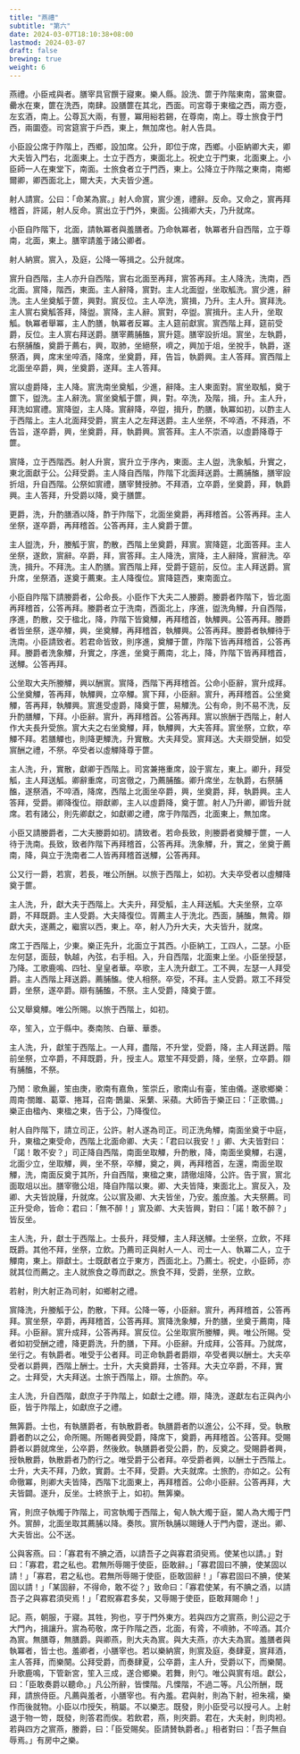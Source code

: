 ```yaml
---
title: "燕禮"
subtitle: "第六"
date: 2024-03-07T18:10:38+08:00
lastmod: 2024-03-07
draft: false
brewing: true
weight: 6
---
```


燕禮。小臣戒與者。膳宰具官饌于寢東。樂人縣。設洗、篚于阼階東南，當東霤。罍水在東，篚在洗西，南肆。設膳篚在其北，西面。司宮尊于東楹之西，兩方壺，左玄酒，南上。公尊瓦大兩，有豐，冪用綌若錫，在尊南，南上。尊士旅食于門西，兩圜壺。司宮筵賔于戶西，東上，無加席也。射人告具。

小臣設公席于阼階上，西鄉，設加席。公升，即位于席，西鄉。小臣納卿大夫，卿大夫皆入門右，北面東上。士立于西方，東面北上。祝史立于門東，北面東上。小臣師一人在東堂下，南面。士旅食者立于門西，東上。公降立于阼階之東南，南鄉爾卿，卿西面北上，爾大夫，大夫皆少進。

射人請賔。公曰：「命某為賔。」射人命賔，賔少進，禮辭。反命。又命之，賔再拜稽首，許諾，射人反命。賔出立于門外，東面。公揖卿大夫，乃升就席。

小臣自阼階下，北面，請執冪者與羞膳者。乃命執冪者，執冪者升自西階，立于尊南，北面，東上。膳宰請羞于諸公卿者。

射人納賔。賔入，及庭，公降一等揖之。公升就席。

賔升自西階，主人亦升自西階，賔右北面至再拜，賔答再拜。主人降洗，洗南，西北面。賔降，階西，東面。主人辭降，賔對。主人北面盥，坐取觚洗。賔少進，辭洗。主人坐奠觚于篚，興對。賔反位。主人卒洗，賔揖，乃升。主人升。賔拜洗。主人賔右奠觚答拜，降盥。賔降，主人辭。賔對，卒盥。賔揖升。主人升，坐取觚。執冪者舉冪，主人酌膳，執冪者反冪。主人筵前獻賔。賔西階上拜，筵前受爵，反位。主人賔右拜送爵。膳宰薦脯醢，賔升筵。膳宰設折俎。賔坐，左執爵，右祭脯醢，奠爵于薦右，興，取肺，坐絕祭，嚌之，興加于俎，坐挩手，執爵，遂祭酒，興，席末坐啐酒，降席，坐奠爵，拜，告旨，執爵興。主人答拜。賔西階上北面坐卒爵，興，坐奠爵，遂拜。主人答拜。

賔以虛爵降，主人降。賔洗南坐奠觚，少進，辭降。主人東面對。賔坐取觚，奠于篚下，盥洗。主人辭洗。賔坐奠觚于篚，興，對。卒洗，及階，揖，升。主人升，拜洗如賔禮。賔降盥，主人降。賔辭降，卒盥，揖升，酌膳，執冪如初，以酢主人于西階上。主人北面拜受爵，賔主人之左拜送爵。主人坐祭，不啐酒，不拜酒，不告旨，遂卒爵，興，坐奠爵，拜，執爵興。賔答拜。主人不崇酒，以虛爵降尊于篚。

賔降，立于西階西。射人升賔，賔升立于序內，東面。主人盥，洗象觚，升實之，東北面獻于公。公拜受爵。主人降自西階，阼階下北面拜送爵。士薦脯醢，膳宰設折俎，升自西階。公祭如賔禮，膳宰賛授肺。不拜酒，立卒爵，坐奠爵，拜，執爵興。主人答拜，升受爵以降，奠于膳篚。

更爵，洗，升酌膳酒以降，酢于阼階下，北面坐奠爵，再拜稽首。公答再拜。主人坐祭，遂卒爵，再拜稽首。公答再拜，主人奠爵于篚。

主人盥洗，升，媵觚于賔，酌散，西階上坐奠爵，拜賔。賔降筵，北面答拜。主人坐祭，遂飲，賔辭。卒爵，拜，賔答拜。主人降洗，賔降，主人辭降，賔辭洗。卒洗，揖升。不拜洗。主人酌膳。賔西階上拜，受爵于筵前，反位。主人拜送爵。賔升席，坐祭酒，遂奠于薦東。主人降復位。賔降筵西，東南面立。

小臣自阼階下請媵爵者，公命長。小臣作下大夫二人媵爵。媵爵者阼階下，皆北面再拜稽首，公答再拜。媵爵者立于洗南，西面北上，序進，盥洗角觶，升自西階，序進，酌散，交于楹北，降，阼階下皆奠觶，再拜稽首，執觶興。公答再拜。媵爵者皆坐祭，遂卒觶，興，坐奠觶，再拜稽首，執觶興。公答再拜。媵爵者執觶待于洗南。小臣請致者。若君命皆致，則序進，奠觶于篚，阼階下皆再拜稽首，公答再拜。媵爵者洗象觶，升實之，序進，坐奠于薦南，北上，降，阼階下皆再拜稽首，送觶。公答再拜。

公坐取大夫所媵觶，興以酬賔。賔降，西階下再拜稽首。公命小臣辭，賔升成拜。公坐奠觶，答再拜，執觶興，立卒觶。賔下拜，小臣辭。賔升，再拜稽首。公坐奠觶，答再拜，執觶興。賔進受虛爵，降奠于篚，易觶洗。公有命，則不易不洗，反升酌膳觶，下拜。小臣辭。賔升，再拜稽首。公答再拜。賔以旅酬于西階上，射人作大夫長升受旅。賔大夫之右坐奠觶，拜，執觶興，大夫答拜。賔坐祭，立飲，卒觶不拜。若膳觶也，則降更觶洗，升實散。大夫拜受。賔拜送。大夫辯受酬，如受賔酬之禮，不祭。卒受者以虛觶降尊于篚。

主人洗，升，實散，獻卿于西階上。司宮兼捲重席，設于賔左，東上。卿升，拜受觚，主人拜送觚。卿辭重席，司宮徹之，乃薦脯醢。卿升席坐，左執爵，右祭脯醢，遂祭酒，不啐酒，降席，西階上北面坐卒爵，興，坐奠爵，拜，執爵興。主人答拜，受爵。卿降復位。辯獻卿，主人以虛爵降，奠于篚。射人乃升卿，卿皆升就席。若有諸公，則先卿獻之，如獻卿之禮，席于阼階西，北面東上，無加席。

小臣又請媵爵者，二大夫媵爵如初。請致者。若命長致，則媵爵者奠觶于篚，一人待于洗南。長致，致者阼階下再拜稽首，公答再拜。洗象觶，升，實之，坐奠于薦南，降，與立于洗南者二人皆再拜稽首送觶，公答再拜。

公又行一爵，若賔，若長，唯公所酬。以旅于西階上，如初。大夫卒受者以虛觶降奠于篚。

主人洗，升，獻大夫于西階上。大夫升，拜受觚，主人拜送觚。大夫坐祭，立卒爵，不拜既爵。主人受爵。大夫降復位。胥薦主人于洗北。西面，脯醢，無脀。辯獻大夫，遂薦之，繼賔以西，東上。卒，射人乃升大夫，大夫皆升，就席。

席工于西階上，少東。樂正先升，北面立于其西。小臣納工，工四人，二瑟。小臣左何瑟，面鼓，執越，內弦，右手相。入，升自西階，北面東上坐。小臣坐授瑟，乃降。工歌鹿鳴、四牡、皇皇者華。卒歌，主人洗升獻工。工不興，左瑟一人拜受爵。主人西階上拜送爵。薦脯醢。使人相祭。卒受，不拜。主人受爵。眾工不拜受爵，坐祭，遂卒爵。辯有脯醢，不祭。主人受爵，降奠于篚。

公又舉奠觶。唯公所賜。以旅于西階上，如初。

卒，笙入，立于縣中。奏南陔、白華、華黍。

主人洗，升，獻笙于西階上。一人拜，盡階，不升堂，受爵，降，主人拜送爵。階前坐祭，立卒爵，不拜既爵，升，授主人。眾笙不拜受爵，降，坐祭，立卒爵。辯有脯醢，不祭。

乃閒：歌魚麗，笙由庚，歌南有嘉魚，笙崇丘，歌南山有臺，笙由儀。遂歌鄉樂：周南·關雎、葛覃、捲耳，召南·鵲巢、采蘩、采蘋。大師告于樂正曰：「正歌備。」樂正由楹內、東楹之東，告于公，乃降復位。

射人自阼階下，請立司正，公許。射人遂為司正。司正洗角觶，南面坐奠于中庭，升，東楹之東受命，西階上北面命卿、大夫：「君曰以我安！」卿、大夫皆對曰：「諾！敢不安？」司正降自西階，南面坐取觶，升酌散，降，南面坐奠觶，右還，北面少立，坐取觶，興，坐不祭，卒觶，奠之，興，再拜稽首，左還，南面坐取觶，洗，南面反奠于其所，升自西階，東楹之東，請徹俎降，公許。告于賔，賔北面取俎以出。膳宰徹公俎，降自阼階以東。卿、大夫皆降，東面北上。賔反入，及卿、大夫皆說屨，升就席。公以賔及卿、大夫皆坐，乃安。羞庶羞。大夫祭薦。司正升受命，皆命：君曰：「無不醉！」賔及卿、大夫皆興，對曰：「諾！敢不醉？」皆反坐。

主人洗，升，獻士于西階上。士長升，拜受觶，主人拜送觶。士坐祭，立飲，不拜既爵。其他不拜，坐祭，立飲。乃薦司正與射人一人、司士一人、執冪二人，立于觶南，東上。辯獻士。士既獻者立于東方，西面北上。乃薦士。祝史，小臣師，亦就其位而薦之。主人就旅食之尊而獻之。旅食不拜，受爵，坐祭，立飲。

若射，則大射正為司射，如鄉射之禮。

賔降洗，升媵觚于公，酌散，下拜。公降一等，小臣辭。賔升，再拜稽首，公答再拜。賔坐祭，卒爵，再拜稽首，公答再拜。賔降洗象觶，升酌膳，坐奠于薦南，降拜。小臣辭。賔升成拜，公答再拜。賔反位。公坐取賔所媵觶，興。唯公所賜。受者如初受酬之禮，降更爵洗，升酌膳，下拜。小臣辭。升成拜，公答拜。乃就席，坐行之。有執爵者。唯受于公者拜。司正命執爵者爵辯，卒受者興以酬士。大夫卒受者以爵興，西階上酬士。士升，大夫奠爵拜，士答拜。大夫立卒爵，不拜，實之。士拜受，大夫拜送。士旅于西階上，辯。士旅酌。卒。

主人洗，升自西階，獻庶子于阼階上，如獻士之禮。辯，降洗，遂獻左右正與內小臣，皆于阼階上，如獻庶子之禮。

無筭爵。士也，有執膳爵者，有執散爵者。執膳爵者酌以進公，公不拜，受。執散爵者酌以之公，命所賜。所賜者興受爵，降席下，奠爵，再拜稽首。公答拜。受賜爵者以爵就席坐，公卒爵，然後飲。執膳爵者受公爵，酌，反奠之。受賜爵者興，授執散爵，執散爵者乃酌行之。唯受爵于公者拜。卒受爵者興，以酬士于西階上。士升，大夫不拜，乃飲，實爵。士不拜，受爵。大夫就席。士旅酌，亦如之。公有命徹冪，則卿大夫皆降，西階下北面東上，再拜稽首。公命小臣辭。公答再拜，大夫皆闢。遂升，反坐。士終旅于上，如初。無筭樂。

宵，則庶子執燭于阼階上，司宮執燭于西階上，甸人執大燭于庭，閽人為大燭于門外。賔醉，北面坐取其薦脯以降。奏陔。賔所執脯以賜鍾人于門內霤，遂出。卿、大夫皆出。公不送。

公與客燕。曰：「寡君有不腆之酒，以請吾子之與寡君須臾焉。使某也以請。」對曰：「寡君，君之私也。君無所辱賜于使臣，臣敢辭。」「寡君固曰不腆，使某固以請！」「寡君，君之私也。君無所辱賜于使臣，臣敢固辭！」「寡君固曰不腆，使某固以請！」「某固辭，不得命，敢不從？」致命曰：「寡君使某，有不腆之酒，以請吾子之與寡君須臾焉！」「君貺寡君多矣，又辱賜于使臣，臣敢拜賜命！」

記。燕，朝服，于寢。其牲，狗也，亨于門外東方。若與四方之賔燕，則公迎之于大門內，揖讓升。賔為苟敬，席于阼階之西，北面，有脀，不嚌肺，不啐酒。其介為賔。無膳尊，無膳爵。與卿燕，則大夫為賔。與大夫燕，亦大夫為賔。羞膳者與執冪者，皆士也。羞卿者，小膳宰也。若以樂納賔，則賔及庭，奏肆夏，賔拜酒，主人答拜，而樂闋。公拜受爵，而奏肆夏，公卒爵，主人升，受爵以下，而樂闋。升歌鹿鳴，下管新宮，笙入三成，遂合鄉樂。若舞，則勺。唯公與賔有俎。獻公，曰：「臣敢奏爵以聽命。」凡公所辭，皆慄階。凡慄階，不過二等。凡公所酬，既拜，請旅侍臣。凡薦與羞者，小膳宰也。有內羞。君與射，則為下射，袒朱襦，樂作而後就物。小臣以巾授矢，稍屬。不以樂志。既發，則小臣受弓以授弓人。上射退于物一笴，既發，則答君而俟。若飲君，燕，則夾爵。君在，大夫射，則肉袒。若與四方之賔燕，媵爵，曰：「臣受賜矣。臣請賛執爵者。」相者對曰：「吾子無自辱焉。」有房中之樂。